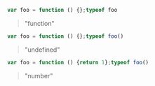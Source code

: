 ```js
var foo = function () {};typeof foo
```
> "function"

```js
var foo = function () {};typeof foo()
```
> "undefined"

```js
var foo = function () {return 1};typeof foo()
```
>"number"
